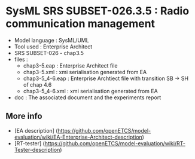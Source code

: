 # SysML SRS SUBSET-026.3.5 : Radio communication management

* Model language : SysML/UML 
* Tool used : Enterprise Architect
* SRS SUBSET-026 - chap3.5
* files : 
  * chap3-5.eap : Enterprise Architect file
  * chap3-5.xml : xmi serialisation generated from EA
  * chap3-5_4-6.eap : Enterprise Archtiect file with transition SB -> SH of
  chap 4.6
  * chap3-5_4-6.xml : xmi serialisation generated from EA
* doc : The associated document and the experiments report

## More info
* [EA description] (https://github.com/openETCS/model-evaluation/wiki/EA-Enterprise-Architect-description)
* [RT-tester] (https://github.com/openETCS/model-evaluation/wiki/RT-Tester-description)
